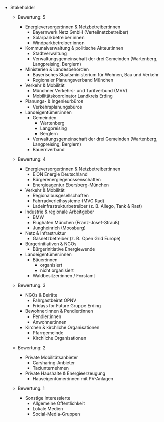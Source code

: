 - Stakeholder
  - Bewertung: 5
      - Energieversorger:innen & Netzbetreiber:innen
          - Bayernwerk Netz GmbH (Verteilnetzbetreiber)
          - Solarparkbetreiber:innen
          - Windparkbetreiber:innen
      - Kommunalverwaltung & politische Akteur:innen
          - Stadtverwaltung
          - Verwaltungsgemeinschaft der drei Gemeinden (Wartenberg, Langpreising, Berglern)
      - Ministerien & Landesbehörden
          - Bayerisches Staatsministerium für Wohnen, Bau und Verkehr
          - Regionaler Planungsverband München
      - Verkehr & Mobilität
          - Münchner Verkehrs- und Tarifverbund (MVV)
          - Mobilitätskoordinator Landkreis Erding
      - Planungs- & Ingenieurbüros
          - Verkehrsplanungsbüros
      - Landeigentümer:innen
          - Gemeinden 
            - Wartenberg
            - Langpreising
            - Berglern
          - Verwaltungsgemeinschaft der drei Gemeinden (Wartenberg, Langpreising, Berglern)
          - Bauernverband

  - Bewertung: 4
      - Energieversorger:innen & Netzbetreiber:innen
          - E.ON Energie Deutschland
          - Bürgerenergiegenossenschaften
          - Energieagentur Ebersberg-München
      - Verkehr & Mobilität
          - Regionalbusgesellschaften
          - Fahrradverleihsysteme (MVG Rad)
          - Ladeinfrastrukturbetreiber (z. B. Allego, Tank & Rast)
      - Industrie & regionale Arbeitgeber
          - BMW
          - Flughafen München (Franz-Josef-Strauß)
          - Jungheinrich (Moosburg)
      - Netz & Infrastruktur
          - Gasnetzbetreiber (z. B. Open Grid Europe)
      - Bürgerinitiativen & NGOs
          - Bürgerinitiative Energiewende
      - Landeigentümer:innen
          - Bäuer:innen 
            - organisiert
            - nicht organisiert
          - Waldbesitzer:innen / Forstamt

  - Bewertung: 3
      - NGOs & Beiräte
          - Fahrgastbeirat ÖPNV
          - Fridays for Future Gruppe Erding
      - Bewohner:innen & Pendler:innen
          - Pendler:innen
          - Anwohner:innen
      - Kirchen & kirchliche Organisationen
          - Pfarrgemeinde 
          - Kirchliche Organisationen

  - Bewertung: 2
      - Private Mobilitätsanbieter
          - Carsharing-Anbieter
          - Taxiunternehmen
      - Private Haushalte & Energieerzeugung
          - Hauseigentümer:innen mit PV-Anlagen

  - Bewertung: 1
      - Sonstige Interessierte
          - Allgemeine Öffentlichkeit
          - Lokale Medien
          - Social-Media-Gruppen